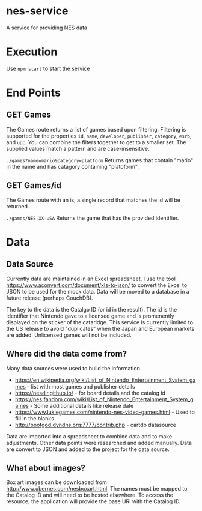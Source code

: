 # nes-service
A service for providing NES data


# Execution

Use `npm start` to start the service

# End Points

## GET Games
The Games route returns a list of games based upon filtering.  Filtering is supported for the properties `id`, `name`, `developer`, `publisher`, `category`, `esrb`, and `upc`.  You can combine the filters together to get to a smaller set.  The supplied values match a pattern and are case-insensitive.  

`./games?name=mario&category=platform`
Returns games that contain "mario" in the name and has catagory containing "platoform". 

## GET Games/id
The Games route with an is, a single record that matches the id will be returned.

`./games/NES-XX-USA`
Returns the game that has the provided identifier.


# Data

## Data Source
Currently data are maintained in an Excel spreadsheet.  I use the tool https://www.aconvert.com/document/xls-to-json/ to convert the Excel to JSON to be used for the mock data.  Data will be moved to a database in a future release (perhaps CouchDB).

The key to the data is the Catalgo ID (or id in the result).  The id is the identifier that Nintendo gave to a licensed game and is promenently displayed on the sticker of the cataridge.  This service is currently limited to the US release to avoid "duplicates" when the Japan and European markets are added.  Unlicensed games will not be included.

## Where did the data come from?
Many data sources were used to build the information.

- https://en.wikipedia.org/wiki/List_of_Nintendo_Entertainment_System_games - list with most games and publisher details
- https://nesdir.github.io/ - for board details and the catalog id
- https://nes.fandom.com/wiki/List_of_Nintendo_Entertainment_System_games - Some additional details like release date
- https://www.lukiegames.com/nintendo-nes-video-games.html - Used to fill in the blanks
- http://bootgod.dyndns.org:7777/contrib.php - cartdb datasource

Data are imported into a spreadsheet to combine data and to make adjustments.  Other data points were researched and added manually.  Data are convert to JSON and added to the project for the data source.

## What about images?
Box art images can be downloaded from http://www.ubernes.com/nesboxart.html.  The names must be mapped to the Catalog ID and will need to be hosted elsewhere.  To access the resource, the application will provide the base URI with the Catalog ID.